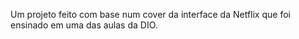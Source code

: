 Um projeto feito com base num cover da interface da Netflix  que foi ensinado em uma das aulas da DIO.   